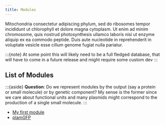 ```yaml
---
title: Modules
---
```


Mitochondria consectetur adipiscing phylum, sed do ribosomes tempor incididunt ut chlorophyll et dolore magna cytoplasm. Ut enim ad minim chromosome, quis nostrud photosynthesis ullamco laboris nisi ut enzyme aliquip ex ea commodo peptide. Duis aute nucleotide in reprehenderit in voluptate vesicle esse cillum genome fugiat nulla pariatur.

:::{note}
At some point this will likely need to be a full fledged database, that will have to come in a future release and might require some custom dev
:::

## List of Modules

:::{aside}
**Question**: Do we represent modules by the output (say a protein or small molecule) or by genetic component? My sense is the former since we care about functional units and many plasmids might correspond to the production of a single small molecule.
::: 

- [My first module](./mod-list/module-template/specification.md)
- [plamGFP](./mod-list/mod-plamGFP/specification.md)